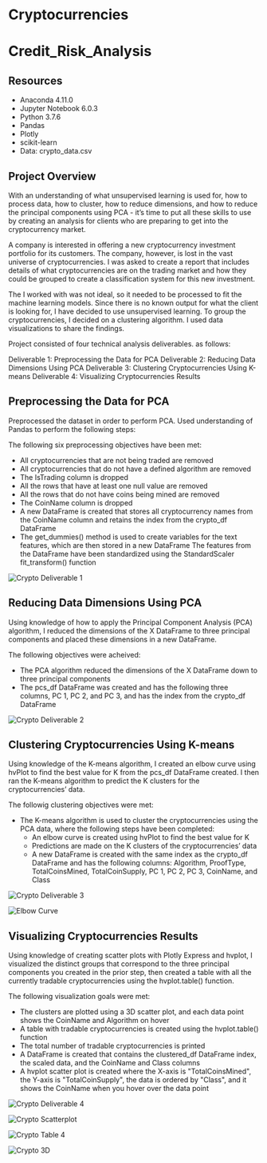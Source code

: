 # Cryptocurrencies

# Credit_Risk_Analysis

## Resources
- Anaconda 4.11.0
- Jupyter Notebook 6.0.3
- Python 3.7.6
- Pandas
- Plotly
- scikit-learn
- Data:  crypto_data.csv

## Project Overview

With an understanding of what unsupervised learning is used for, how to process data, how to cluster, how to reduce dimensions, and how to reduce the principal components using PCA - it’s time to put all these skills to use by creating an analysis for clients who are preparing to get into the cryptocurrency market.

A company is interested in offering a new cryptocurrency investment portfolio for its customers. The company, however, is lost in the vast universe of cryptocurrencies. I was asked to create a report that includes details of what cryptocurrencies are on the trading market and how they could be grouped to create a classification system for this new investment.

The I worked with was not ideal, so it needed to be processed to fit the machine learning models. Since there is no known output for what the client is looking for, I have decided to use unsupervised learning. To group the cryptocurrencies, I decided on a clustering algorithm. I used data visualizations to share the findings.

Project consisted of four technical analysis deliverables. as follows:

Deliverable 1: Preprocessing the Data for PCA
Deliverable 2: Reducing Data Dimensions Using PCA
Deliverable 3: Clustering Cryptocurrencies Using K-means
Deliverable 4: Visualizing Cryptocurrencies Results

## Preprocessing the Data for PCA 

Preprocessed the dataset in order to perform PCA.  Used understanding of Pandas to perform the following steps:

The following six preprocessing objectives have been met:

- All cryptocurrencies that are not being traded are removed 
- All cryptocurrencies that do not have a defined algorithm are removed 
- The IsTrading column is dropped 
- All the rows that have at least one null value are removed 
- All the rows that do not have coins being mined are removed 
- The CoinName column is dropped 
- A new DataFrame is created that stores all cryptocurrency names from the CoinName column and retains the index from the crypto_df DataFrame 
- The get_dummies() method is used to create variables for the text features, which are then stored in a new DataFrame
The features from the DataFrame have been standardized using the StandardScaler fit_transform() function 

![Crypto Deliverable 1](https://github.com/PatriciaCB1/Cryptocurrencies/blob/main/Images/Crypto%20Deliverable%201.png) 

## Reducing Data Dimensions Using PCA

Using knowledge of how to apply the Principal Component Analysis (PCA) algorithm, I reduced the dimensions of the X DataFrame to three principal components and placed these dimensions in a new DataFrame.

The following objectives were acheived:

- The PCA algorithm reduced the dimensions of the X DataFrame down to three principal components 
- The pcs_df DataFrame was created and has the following three columns, PC 1, PC 2, and PC 3, and has the index from the crypto_df DataFrame 

![Crypto Deliverable 2](https://github.com/PatriciaCB1/Cryptocurrencies/blob/main/Images/Crypto%20Deliverable%202.png) 

## Clustering Cryptocurrencies Using K-means

Using knowledge of the K-means algorithm, I created an elbow curve using hvPlot to find the best value for K from the pcs_df DataFrame created. I then ran the K-means algorithm to predict the K clusters for the cryptocurrencies’ data.

The followig clustering objectives were met:

- The K-means algorithm is used to cluster the cryptocurrencies using the PCA data, where the following steps have been completed:
    - An elbow curve is created using hvPlot to find the best value for K 
    - Predictions are made on the K clusters of the cryptocurrencies’ data 
    - A new DataFrame is created with the same index as the crypto_df DataFrame and has the following columns: Algorithm, ProofType, TotalCoinsMined, TotalCoinSupply, PC 1, PC 2, PC 3, CoinName, and Class 

![Crypto Deliverable 3](https://github.com/PatriciaCB1/Cryptocurrencies/blob/main/Images/Crypto%20Deliverable%203.png) 

![Elbow Curve](https://github.com/PatriciaCB1/Cryptocurrencies/blob/main/Images/Elbow%20Curve.png) 

## Visualizing Cryptocurrencies Results

Using knowledge of creating scatter plots with Plotly Express and hvplot, I visualized the distinct groups that correspond to the three principal components you created in the prior step, then created a table with all the currently tradable cryptocurrencies using the hvplot.table() function.

The following visualization goals were met:

- The clusters are plotted using a 3D scatter plot, and each data point shows the CoinName and Algorithm on hover 
- A table with tradable cryptocurrencies is created using the hvplot.table() function 
- The total number of tradable cryptocurrencies is printed 
- A DataFrame is created that contains the clustered_df DataFrame index, the scaled data, and the CoinName and Class columns 
- A hvplot scatter plot is created where the X-axis is "TotalCoinsMined", the Y-axis is "TotalCoinSupply", the data is ordered by "Class", and it shows the CoinName when you hover over the data point 

![Crypto Deliverable 4](https://github.com/PatriciaCB1/Cryptocurrencies/blob/main/Images/Crypto%20Deliverable%204.png) 

![Crypto Scatterplot](https://github.com/PatriciaCB1/Cryptocurrencies/blob/main/Images/Crypto%20scatterplot.png) 

![Crypto Table 4](https://github.com/PatriciaCB1/Cryptocurrencies/blob/main/Images/Crypto%20Table%204.png) 

![Crypto 3D](https://github.com/PatriciaCB1/Cryptocurrencies/blob/main/Images/Crypto%203D.png)
